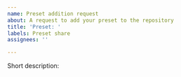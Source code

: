 ```yaml
---
name: Preset addition request
about: A request to add your preset to the repository
title: 'Preset: '
labels: Preset share
assignees: ''

---
```


Short description: 
<!-- Preset code (insert between ```) -->
```

```
